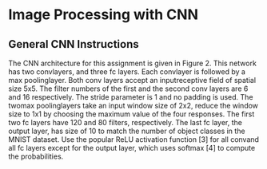 # Image Processing with CNN

## General CNN Instructions

 The  CNN  architecture for this  assignment  is  given  in  Figure  2.  This  network  has  two  convlayers,  and  three fc  layers.  Each  convlayer  is  followed  by  a  max  poolinglayer.  Both conv  layers  accept  an  inputreceptive field of spatial size 5x5. The filter numbers of the first and the second conv layers are 6 and 16 respectively. The stride parameter is 1 and no padding is used. The twomax poolinglayers take an input window  size  of  2x2,  reduce  the  window  size  to  1x1  by  choosing  the  maximum  value  of  the  four  responses. The first two fc layers have 120 and 80 filters, respectively. The last fc layer, the output layer, has  size  of  10  to  match  the  number  of  object  classes  in  the  MNIST  dataset.  Use  the  popular  ReLU  activation function [3] for all convand all fc layers except for the output layer, which uses softmax [4] to compute the probabilities.